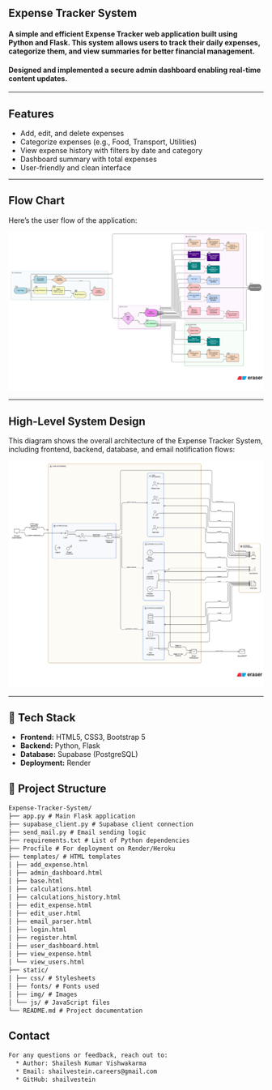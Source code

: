 ## Expense Tracker System

#### A simple and efficient Expense Tracker web application built using Python and Flask. This system allows users to track their daily expenses, categorize them, and view summaries for better financial management.
#### Designed and implemented a secure admin dashboard enabling real-time content updates.
---

## Features

- Add, edit, and delete expenses
- Categorize expenses (e.g., Food, Transport, Utilities)
- View expense history with filters by date and category
- Dashboard summary with total expenses
- User-friendly and clean interface

---

## Flow Chart

Here’s the user flow of the application:

![Flowchart](docs/flowchart.svg)

---

## High-Level System Design

This diagram shows the overall architecture of the Expense Tracker System, including
frontend, backend, database, and email notification flows:

![High-Level System Design](docs/system-design.svg)

---

## 🧰 Tech Stack

- **Frontend:** HTML5, CSS3, Bootstrap 5
- **Backend:** Python, Flask
- **Database:** Supabase (PostgreSQL)
- **Deployment:** Render

## 📁 Project Structure

```
Expense-Tracker-System/
├── app.py # Main Flask application
├── supabase_client.py # Supabase client connection
├── send_mail.py # Email sending logic
├── requirements.txt # List of Python dependencies
├── Procfile # For deployment on Render/Heroku
├── templates/ # HTML templates
│ ├── add_expense.html
│ ├── admin_dashboard.html
│ ├── base.html
│ ├── calculations.html
│ ├── calculations_history.html
│ ├── edit_expense.html
│ ├── edit_user.html
│ ├── email_parser.html
│ ├── login.html
│ ├── register.html
│ ├── user_dashboard.html
│ ├── view_expense.html
│ └── view_users.html
├── static/
│ ├── css/ # Stylesheets
│ ├── fonts/ # Fonts used
│ ├── img/ # Images
│ └── js/ # JavaScript files
└── README.md # Project documentation
```


## Contact
```
For any questions or feedback, reach out to:
  * Author: Shailesh Kumar Vishwakarma
  * Email: shailvestein.careers@gmail.com
  * GitHub: shailvestein
```
